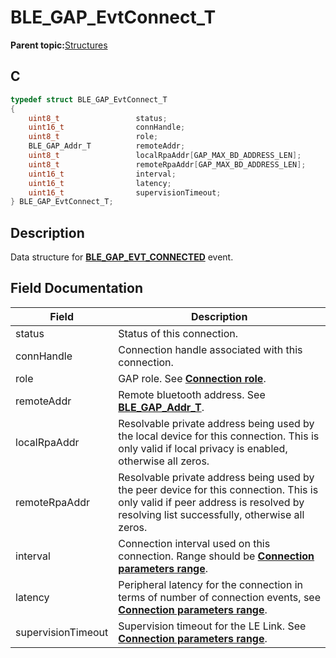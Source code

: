 # BLE\_GAP\_EvtConnect\_T

**Parent topic:**[Structures](GUID-230368B0-FB2A-4967-A471-691387B35A9E.md)

## C

```c
typedef struct BLE_GAP_EvtConnect_T
{
    uint8_t                 status;
    uint16_t                connHandle;
    uint8_t                 role;
    BLE_GAP_Addr_T          remoteAddr;
    uint8_t                 localRpaAddr[GAP_MAX_BD_ADDRESS_LEN];
    uint8_t                 remoteRpaAddr[GAP_MAX_BD_ADDRESS_LEN];
    uint16_t                interval;
    uint16_t                latency;
    uint16_t                supervisionTimeout;
} BLE_GAP_EvtConnect_T;
```

## Description

Data structure for **[BLE\_GAP\_EVT\_CONNECTED](GUID-ADCFB5AA-F06E-4ED9-9227-592A5CE40F39.md)** event.

## Field Documentation

|Field|Description|
|-----|-----------|
|status|Status of this connection.|
|connHandle|Connection handle associated with this connection.|
|role|GAP role. See **[Connection role](GUID-287F825E-EA5B-4D02-A42E-FDE1D710F29D.md)**.|
|remoteAddr|Remote bluetooth address. See **[BLE\_GAP\_Addr\_T](GUID-5B71FDB5-5345-4BCD-B102-6A5B5A06D284.md)**.|
|localRpaAddr|Resolvable private address being used by the local device for this connection. This is only valid if local privacy is enabled, otherwise all zeros.|
|remoteRpaAddr|Resolvable private address being used by the peer device for this connection. This is only valid if peer address is resolved by resolving list successfully, otherwise all zeros.|
|interval|Connection interval used on this connection. Range should be **[Connection parameters range](GUID-5ABC0266-6BD2-424C-B8AB-3024AE2E9771.md)**.|
|latency|Peripheral latency for the connection in terms of number of connection events, see **[Connection parameters range](GUID-5ABC0266-6BD2-424C-B8AB-3024AE2E9771.md)**.|
|supervisionTimeout|Supervision timeout for the LE Link. See **[Connection parameters range](GUID-5ABC0266-6BD2-424C-B8AB-3024AE2E9771.md)**.|

